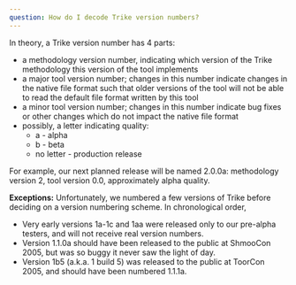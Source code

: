 ```yaml
---
question: How do I decode Trike version numbers?
---
```

In theory, a Trike version number has 4 parts:
* a methodology version number, indicating which version of the
Trike methodology this version of the tool implements
* a major tool version number; changes in this number indicate changes
in the native file format such that older versions of the tool will
not be able to read the default file format written by this tool
* a minor tool version number; changes in this number indicate bug
fixes or other changes which do not impact the native file format
* possibly, a letter indicating quality:
  * a - alpha
  * b - beta
  * no letter - production release

For example, our next planned release will be named 2.0.0a:
methodology version 2, tool version 0.0, approximately alpha quality.

**Exceptions:**
Unfortunately, we numbered a few versions of Trike before
deciding on a version numbering scheme.  In chronological
order,

* Very early versions 1a-1c and 1aa were released only
to our pre-alpha testers, and will not receive real version
numbers.
* Version 1.1.0a should have been released to the public at ShmooCon 2005, but was so buggy it never saw the light of day.
* Version 1b5 (a.k.a. 1 build 5) was released to the public at ToorCon 2005, and should have been numbered 1.1.1a.
